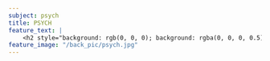 ```yaml
---
subject: psych
title: PSYCH
feature_text: |
    <h2 style="background: rgb(0, 0, 0); background: rgba(0, 0, 0, 0.5); color: #f1f1f1; padding: 10px;">PSYCH</h2>
feature_image: "/back_pic/psych.jpg"
---
```

